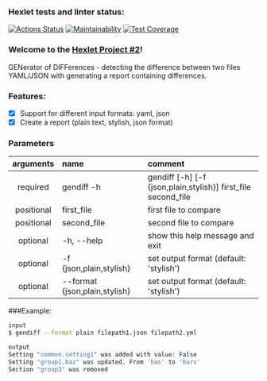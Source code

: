 ### Hexlet tests and linter status:
[![Actions Status](https://github.com/PaulG17/python-project-lvl2/workflows/hexlet-check/badge.svg)](https://github.com/PaulG17/python-project-lvl2/actions)
[![Maintainability](https://api.codeclimate.com/v1/badges/57f0973750563e5d34bc/maintainability)](https://codeclimate.com/github/PaulG17/python-project-lvl2/maintainability)
[![Test Coverage](https://api.codeclimate.com/v1/badges/57f0973750563e5d34bc/test_coverage)](https://codeclimate.com/github/PaulG17/python-project-lvl2/test_coverage)


### Welcome to the [Hexlet Project #2](https://ru.hexlet.io/categories/python/courses)!

GENerator of DIFFerences - detecting the difference between two files YAML/JSON with generating a report containing differences.


### Features:
- [X] Support for different input formats: yaml, json    
- [X]  Create a report (plain text, stylish, json format)    

### Parameters
| arguments| name | comment | 
|:----------------:|:---------|:----------------|
| required| gendiff -h | gendiff [-h] [-f {json,plain,stylish}] first_file second_file |
| positional | first_file | first file to compare |  
| positional | second_file |second file to compare |
| optional | -h, --help | show this help message and exit |
| optional | -f {json,plain,stylish} | set output format (default: 'stylish') |
| optional | --format {json,plain,stylish} | set output format (default: 'stylish') |

###Example:
```bash
input    
$ gendiff --format plain filepath1.json filepath2.yml
```
```bash
output        
Setting "common.setting1" was added with value: False
Setting "group1.baz" was updated. From 'bas' to 'bars'
Section "group3" was removed
```


